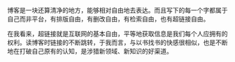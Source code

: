 博客是一块还算清净的地方，能够相对自由地去表达。而且写下的每一个字都属于自己而非平台，有排版自由，有删改自由，有检索自由，也有超链接自由。

在我看来，超链接就是互联网的基本自由，平等地获取信息是我们每个人应拥有的权利。读博客时链接的不断跳转，于我而言，与以书找书的快感很相似，也是不断地在打破自己原有的认知，是涉猎新领域、新知识的好渠道。